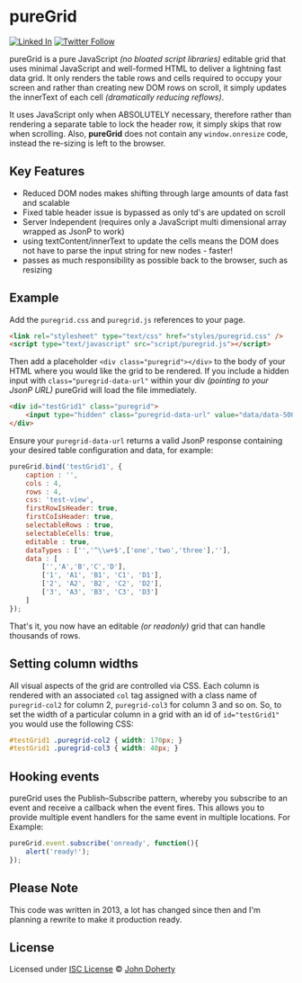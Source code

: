 # pureGrid

[![Linked In](https://img.shields.io/badge/Linked-In-blue.svg)](https://www.linkedin.com/in/john-i-doherty) [![Twitter Follow](https://img.shields.io/twitter/follow/CambridgeMVP.svg?style=social&label=Twitter&style=plastic)](https://twitter.com/CambridgeMVP)

pureGrid is a pure JavaScript _(no bloated script libraries)_ editable grid that uses minimal JavaScript and well-formed HTML to deliver a lightning fast data grid. It only renders the table rows and cells required to occupy your screen and rather than creating new DOM rows on scroll, it simply updates the innerText of each cell _(dramatically reducing reflows)_.

It uses JavaScript only when ABSOLUTELY necessary, therefore rather than rendering a separate table to lock the header row, it simply skips that row when scrolling. Also, **pureGrid** does not contain any `window.onresize` code, instead the re-sizing is left to the browser.

## Key Features

 * Reduced DOM nodes makes shifting through large amounts of data fast and scalable
 * Fixed table header issue is bypassed as only td's are updated on scroll
 * Server Independent (requires only a JavaScript multi dimensional array wrapped as JsonP to work)
 * using textContent/innerText to update the cells means the DOM does not have to parse the input string for new nodes - faster!
 * passes as much responsibility as possible back to the browser, such as resizing


## Example

Add the `puregrid.css` and `puregrid.js` references to your page.

```html
<link rel="stylesheet" type="text/css" href="styles/puregrid.css" />
<script type="text/javascript" src="script/puregrid.js"></script>
```

Then add a placeholder `<div class="puregrid"></div>` to the body of your HTML where you would like the grid to be rendered. If you include a hidden input with `class="puregrid-data-url"` within your div _(pointing to your JsonP URL)_ pureGrid will load the file immediately.

```html
<div id="testGrid1" class="puregrid">
    <input type="hidden" class="puregrid-data-url" value="data/data-500.js" />
</div>
```

Ensure your `puregrid-data-url` returns a valid JsonP response containing your desired table configuration and data, for example:

```js
pureGrid.bind('testGrid1', {
    caption : '',
    cols : 4,
    rows : 4,
    css: 'test-view',
    firstRowIsHeader: true,
    firstCoIsHeader: true,
    selectableRows : true,
    selectableCells: true,
    editable : true,
    dataTypes : ['','^\\w+$',['one','two','three'],''],
    data : [
        ['','A','B','C','D'],
        ['1', 'A1', 'B1', 'C1', 'D1'],
        ['2', 'A2', 'B2', 'C2', 'D2'],
        ['3', 'A3', 'B3', 'C3', 'D3']
    ]
});
```

That's it, you now have an editable _(or readonly)_ grid that can handle thousands of rows.

## Setting column widths

All visual aspects of the grid are controlled via CSS. Each column is rendered with an associated `col` tag assigned with a class name of `puregrid-col2` for column 2, `puregrid-col3` for column 3 and so on. So, to set the width of a particular column in a grid with an id of `id="testGrid1"` you would use the following CSS:

```css
#testGrid1 .puregrid-col2 { width: 170px; }
#testGrid1 .puregrid-col3 { width: 40px; }
```

## Hooking events

pureGrid uses the Publish–Subscribe pattern, whereby you subscribe to an event and receive a callback when the event fires. This allows you to provide multiple event handlers for the same event in multiple locations. For Example:

```js
pureGrid.event.subscribe('onready', function(){
    alert('ready!');
});
```

## Please Note

This code was written in 2013, a lot has changed since then and I'm planning a rewrite to make it production ready.

## License

Licensed under [ISC License](LICENSE) &copy; [John Doherty](http://www.johndoherty.info)
